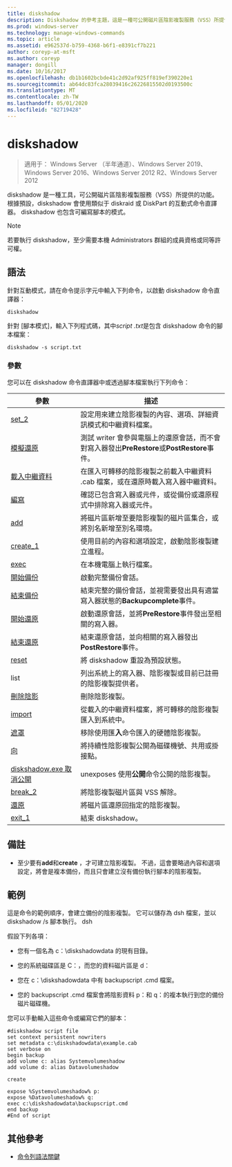 ```yaml
---
title: diskshadow
description: Diskshadow 的參考主題，這是一種可公開磁片區陰影複製服務（VSS）所提供之功能的工具。
ms.prod: windows-server
ms.technology: manage-windows-commands
ms.topic: article
ms.assetid: e962537d-b759-4368-b6f1-e8391cf7b221
author: coreyp-at-msft
ms.author: coreyp
manager: dongill
ms.date: 10/16/2017
ms.openlocfilehash: db1b1602bcbde41c2d92af925ff819ef390220e1
ms.sourcegitcommit: ab64dc83fca28039416c26226815502d0193500c
ms.translationtype: MT
ms.contentlocale: zh-TW
ms.lasthandoff: 05/01/2020
ms.locfileid: "82719428"
---
```

# <a name="diskshadow"></a>diskshadow

> 適用于： Windows Server （半年通道）、Windows Server 2019、Windows Server 2016、Windows Server 2012 R2、Windows Server 2012

diskshadow 是一種工具，可公開磁片區陰影複製服務（VSS）所提供的功能。 根據預設，diskshadow 會使用類似于 diskraid 或 DiskPart 的互動式命令直譯器。 diskshadow 也包含可編寫腳本的模式。  
  
> [!NOTE]  
> 若要執行 diskshadow，至少需要本機 Administrators 群組的成員資格或同等許可權。  
  

## <a name="syntax"></a>語法  
針對互動模式，請在命令提示字元中輸入下列命令，以啟動 diskshadow 命令直譯器：  
  
```  
diskshadow  
```  
  
針對 [腳本模式]，輸入下列程式碼，其中*script .txt*是包含 diskshadow 命令的腳本檔案：  
  
```  
diskshadow -s script.txt  
```  
  
### <a name="parameters"></a>參數  
您可以在 diskshadow 命令直譯器中或透過腳本檔案執行下列命令：  
  
|參數|描述|  
|-------|--------|  
|[set_2](set_2.md)|設定用來建立陰影複製的內容、選項、詳細資訊模式和中繼資料檔案。|  
|[模擬還原](simulate-restore.md)|測試 writer 會參與電腦上的還原會話，而不會對寫入器發出**PreRestore**或**PostRestore**事件。|  
|[載入中繼資料](load-metadata.md)|在匯入可轉移的陰影複製之前載入中繼資料 .cab 檔案，或在還原時載入寫入器中繼資料。|  
|[編寫](writer.md)|確認已包含寫入器或元件，或從備份或還原程式中排除寫入器或元件。|  
|[add](add.md)|將磁片區新增至要陰影複製的磁片區集合，或將別名新增至別名環境。|  
|[create_1](create_1.md)|使用目前的內容和選項設定，啟動陰影複製建立進程。|  
|[exec](exec.md)|在本機電腦上執行檔案。|  
|[開始備份](begin-backup.md)|啟動完整備份會話。|  
|[結束備份](end-backup.md)|結束完整的備份會話，並視需要發出具有適當寫入器狀態的**Backupcomplete**事件。|  
|[開始還原](begin-restore.md)|啟動還原會話，並將**PreRestore**事件發出至相關的寫入器。|  
|[結束還原](end-restore.md)|結束還原會話，並向相關的寫入器發出**PostRestore**事件。|  
|[reset](reset.md)|將 diskshadow 重設為預設狀態。|  
|list|列出系統上的寫入器、陰影複製或目前已註冊的陰影複製提供者。|  
|[刪除陰影](delete-shadows.md)|刪除陰影複製。|  
|[import](import.md)|從載入的中繼資料檔案，將可轉移的陰影複製匯入到系統中。|  
|[遮罩](mask.md)|移除使用匯**入**命令匯入的硬體陰影複製。|  
|[向](expose.md)|將持續性陰影複製公開為磁碟機號、共用或掛接點。|  
|[diskshadow.exe 取消公開](unexpose.md)|unexposes 使用**公開**命令公開的陰影複製。|  
|[break_2](break_2.md)|將陰影複製磁片區與 VSS 解除。|  
|[還原](revert.md)|將磁片區還原回指定的陰影複製。|  
|[exit_1](exit_1.md)|結束 diskshadow。|  
  
## <a name="remarks"></a>備註  
  
-   至少要有**add**和**create** ，才可建立陰影複製。 不過，這會要略過內容和選項設定，將會是複本備份，而且只會建立沒有備份執行腳本的陰影複製。  
  
## <a name="examples"></a>範例  
這是命令的範例順序，會建立備份的陰影複製。 它可以儲存為 dsh 檔案，並以 diskshadow \/s 腳本執行。 dsh  
  
假設下列各項：  
  
-   您有一個名為 c：\\diskshadowdata 的現有目錄。  
  
-   您的系統磁碟區是 C：，而您的資料磁片區是 d：  
  
-   您在 c：\\diskshadowdata 中有 backupscript .cmd 檔案。  
  
-   您的 backupscript .cmd 檔案會將陰影資料 p：和 q：的複本執行到您的備份磁片磁碟機。  
  
您可以手動輸入這些命令或編寫它們的腳本：  
  
```  
#diskshadow script file  
set context persistent nowriters  
set metadata c:\diskshadowdata\example.cab  
set verbose on  
begin backup  
add volume c: alias Systemvolumeshadow  
add volume d: alias Datavolumeshadow  
  
create  
  
expose %Systemvolumeshadow% p:  
expose %Datavolumeshadow% q:  
exec c:\diskshadowdata\backupscript.cmd  
end backup  
#End of script  
```  
  
## <a name="additional-references"></a>其他參考  
- [命令列語法關鍵](command-line-syntax-key.md)  
  

